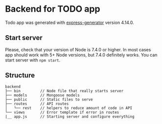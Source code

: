 # Backend for TODO app

Todo app was generated with [express-generator](https://expressjs.com/en/starter/generator.html) version 4.14.0.

## Start server

Please, check that your version of Node is 7.4.0 or higher.
In most cases app should work with 5+ Node versions, but 7.4.0 definitely works.
You can start server with `npm start`.

## Structure

    backend
    ├── bin         // Node file that really starts server
    ├── models      // Mongoose models
    ├── public      // Static files to serve
    ├── routes      // API routes
    │   └── rest    // helpers to reduce amount of code in API
    └── views       // Error template if error in routes
    |__ app.js      // Starting server and configure everything
    
